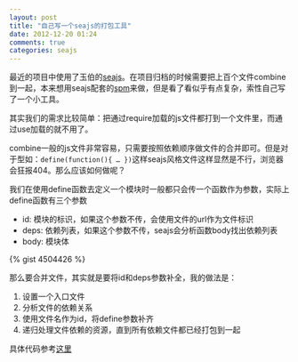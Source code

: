 ```yaml
---
layout: post
title: "自己写一个seajs的打包工具"
date: 2012-12-20 01:24
comments: true
categories: seajs
---
```

最近的项目中使用了玉伯的[seajs](http://seajs.org)。在项目归档的时候需要把上百个文件combine到一起，本来想用seajs配套的[spm](https://github.com/spmjs/spm)来做，但是看了看似乎有点复杂，索性自己写了一个小工具。

其实我们的需求比较简单：把通过require加载的js文件都打到一个文件里，而通过use加载的就不用了。

combine一般的js文件非常容易，只需要按照依赖顺序做文件的合并即可。但是对于型如：`define(function(){ … })`这样seajs风格文件这样显然是不行，浏览器会狂报404。那么应该如何做呢？

我们在使用define函数去定义一个模块时一般都只会传一个函数作为参数，实际上define函数有三个参数

* id: 模块的标识，如果这个参数不传，会使用文件的url作为文件标识
* deps: 依赖列表，如果这个参数不传，seajs会分析函数body找出依赖列表
* body: 模块体


<!--more-->


{% gist 4504426 %}

那么要合并文件，其实就是要将id和deps参数补全，我的做法是：

1. 设置一个入口文件
2. 分析文件的依赖关系
3. 使用文件名作为id，将define参数补齐
4. 递归处理文件依赖的资源，直到所有依赖文件都已经打包到一起 

具体代码参考[这里](https://github.com/gxcsoccer/scc)